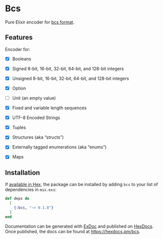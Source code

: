 # Bcs

Pure Elixir encoder for [bcs format](https://github.com/diem/bcs).

## Features

Encoder for:

- [x] Booleans
- [x] Signed 8-bit, 16-bit, 32-bit, 64-bit, and 128-bit integers
- [x] Unsigned 8-bit, 16-bit, 32-bit, 64-bit, and 128-bit integers
- [x] Option
- [ ] Unit (an empty value)
- [x] Fixed and variable length sequences
- [x] UTF-8 Encoded Strings
- [x] Tuples
- [x] Structures (aka “structs”)
- [x] Externally tagged enumerations (aka “enums”)
- [x] Maps


## Installation

If [available in Hex](https://hex.pm/docs/publish), the package can be installed
by adding `bcs` to your list of dependencies in `mix.exs`:

```elixir
def deps do
  [
    {:bcs, "~> 0.1.0"}
  ]
end
```

Documentation can be generated with [ExDoc](https://github.com/elixir-lang/ex_doc)
and published on [HexDocs](https://hexdocs.pm). Once published, the docs can
be found at <https://hexdocs.pm/bcs>.

